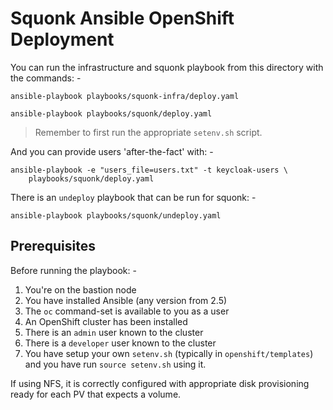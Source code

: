 # Squonk Ansible OpenShift Deployment
You can run the infrastructure and squonk playbook from this
directory with the commands: -

    ansible-playbook playbooks/squonk-infra/deploy.yaml
    
    ansible-playbook playbooks/squonk/deploy.yaml

>   Remember to first run the appropriate `setenv.sh` script.

And you can provide users 'after-the-fact' with: -

    ansible-playbook -e "users_file=users.txt" -t keycloak-users \
        playbooks/squonk/deploy.yaml
        
There is an `undeploy` playbook that can be run for squonk: -

    ansible-playbook playbooks/squonk/undeploy.yaml

## Prerequisites
Before running the playbook: -

1.  You're on the bastion node
1.  You have installed Ansible (any version from 2.5)
1.  The `oc` command-set is available to you as a user
1.  An OpenShift cluster has been installed
1.  There is an `admin` user known to the cluster
1.  There is a `developer` user known to the cluster
1.  You have setup your own `setenv.sh` (typically in `openshift/templates`)
    and you have run `source setenv.sh` using it.

If using NFS, it is correctly configured with appropriate
disk provisioning ready for each PV that expects a volume.
